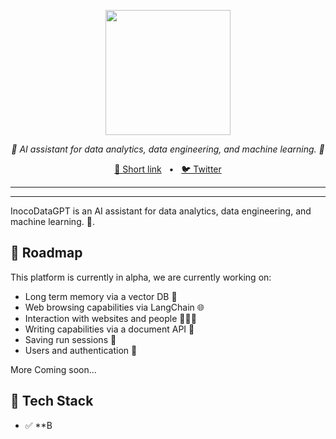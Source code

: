 <p align="center">
  <img src="https://github.com/inococo/InocoDataGPT/blob/main/public/InocoDataGPT.png" height="200"/>
</p>
<p align="center">
  <em>🤖 AI assistant for data analytics, data engineering, and machine learning. 🤖</em>
</p>

<p align="center">
<a href="https://datagpt.inoco.ai">🔗 Short link</a>
<span>&nbsp;&nbsp;•&nbsp;&nbsp;</span>
<a href="https://twitter.com/luhuihu">🐦 Twitter</a>
</p>

---

</div>

---

InocoDataGPT is an AI assistant for data analytics, data engineering, and machine learning. 🚀.

## 🎉 Roadmap

This platform is currently in alpha, we are currently working on:

- Long term memory via a vector DB 🧠
- Web browsing capabilities via LangChain 🌐
- Interaction with websites and people 👨‍👩‍👦
- Writing capabilities via a document API 📄
- Saving run sessions 💾
- Users and authentication 🔐

More Coming soon...

## 🚀 Tech Stack

- ✅ **B